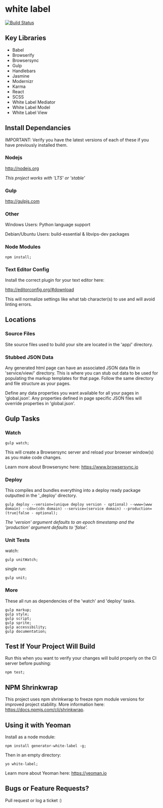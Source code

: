 # white label

[![Build Status](https://travis-ci.org/bshack/white-label.svg?branch=master)](https://travis-ci.org/bshack/white-label)

## Key Libraries

- Babel
- Browserify
- Browsersync
- Gulp
- Handlebars
- Jasmine
- Modernizr
- Karma
- React
- SCSS
- White Label Mediator
- White Label Model
- White Label View

## Install Dependancies

IMPORTANT: Verify you have the latest versions of each of these if you have previously installed them.

### Nodejs

http://nodejs.org

_This project works with 'LTS' or 'stable'_

### Gulp

http://gulpjs.com

### Other

Windows Users:
Python language support

Debian/Ubuntu Users:
build-essential & libvips-dev packages

### Node Modules

```
npm install;
```

### Text Editor Config

Install the correct plugin for your text editor here:

http://editorconfig.org/#download

This will normalize settings like what tab character(s) to use and will avoid linting errors.

## Locations

### Source Files

Site source files used to build your site are located in the 'app/' directory.

### Stubbed JSON Data

Any generated html page can have an associated JSON data file in 'service/view/' directory. This is where you can
stub out data to be used for populating the markup templates for that page. Follow the same directory and file structure as your
pages.

Define any data properties you want available for all your pages in 'global.json'. Any properties defined in page specific JSON files will override properties in 'global.json'.

## Gulp Tasks

### Watch

```
gulp watch;
```

This will create a Browsersync server and reload your browser window(s) as you make code changes.

Learn more about Browsersync here: https://www.browsersync.io

### Deploy

This compiles and bundles everything into a deploy ready package outputted in the '\_deploy' directory.

```
gulp deploy --version=(unique deploy version - optional) --www=(www domain) --cdn=(cdn domain) --service=(service domain) --production=(true|false - optional);
```

_The 'version' argument defaults to an epoch timestamp and the 'production' argument defaults to 'false'._

### Unit Tests

watch:

```
gulp unitWatch;
```

single run:

```
gulp unit;
```

### More

These all run as dependencies of the 'watch' and 'deploy' tasks.

```
gulp markup;
gulp style;
gulp script;
gulp sprite;
gulp accessibility;
gulp documentation;
```

## Test If Your Project Will Build

Run this when you want to verify your changes will build properly on the CI server before pushing:

```
npm test;
```

## NPM Shrinkwrap

This project uses npm shrinkwrap to freeze npm module versions for improved project stability. More information here: https://docs.npmjs.com/cli/shrinkwrap.

## Using it with Yeoman

Install as a node module:

```
npm install generator-white-label -g;
```

Then in an empty directory:

```
yo white-label;
```

Learn more about Yeoman here: https://yeoman.io

## Bugs or Feature Requests?

Pull request or log a ticket :)
